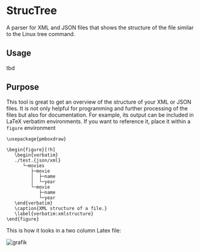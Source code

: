 # StrucTree
A parser for XML and JSON files that shows the structure of the file similar to the Linux tree command.

## Usage
tbd

## Purpose
This tool is great to get an overview of the structure of your XML or JSON files. 
It is not only helpful for programming and further processing of the files but also for documentation. For example, its output can be included in LaTeX verbatim environments. If you want to reference it, place it within a ```figure``` environment
```
\usepackage{pmboxdraw}

\begin{figure}[!h]
   \begin{verbatim}
   ./test.{json/xml}
      └─movies
         ├─movie
         │  ├─name
         │  └─year
         └─movie
            ├─name
            └─year
   \end{verbatim}
   \caption{XML structure of a file.}
   \label{verbatim:xmlstructure}
\end{figure}

```
This is how it looks in a two column Latex file:

![grafik](https://user-images.githubusercontent.com/4929710/194358701-55bef675-58c6-4f1f-823f-441ecc7307f3.png)
